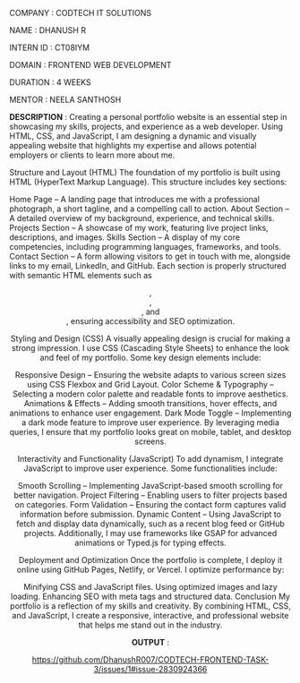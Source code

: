 COMPANY : CODTECH IT SOLUTIONS

NAME : DHANUSH R

INTERN ID : CT08IYM

DOMAIN : FRONTEND WEB DEVELOPMENT

DURATION : 4 WEEKS

MENTOR : NEELA SANTHOSH


**DESCRIPTION** : 
Creating a personal portfolio website is an essential step in showcasing my skills, projects, and experience as a web developer. Using HTML, CSS, and JavaScript, I am designing a dynamic and visually appealing website that highlights my expertise and allows potential employers or clients to learn more about me.

Structure and Layout (HTML)
The foundation of my portfolio is built using HTML (HyperText Markup Language). This structure includes key sections:

Home Page – A landing page that introduces me with a professional photograph, a short tagline, and a compelling call to action.
About Section – A detailed overview of my background, experience, and technical skills.
Projects Section – A showcase of my work, featuring live project links, descriptions, and images.
Skills Section – A display of my core competencies, including programming languages, frameworks, and tools.
Contact Section – A form allowing visitors to get in touch with me, alongside links to my email, LinkedIn, and GitHub.
Each section is properly structured with semantic HTML elements such as <header>, <section>, <article>, and <footer>, ensuring accessibility and SEO optimization.

Styling and Design (CSS)
A visually appealing design is crucial for making a strong impression. I use CSS (Cascading Style Sheets) to enhance the look and feel of my portfolio. Some key design elements include:

Responsive Design – Ensuring the website adapts to various screen sizes using CSS Flexbox and Grid Layout.
Color Scheme & Typography – Selecting a modern color palette and readable fonts to improve aesthetics.
Animations & Effects – Adding smooth transitions, hover effects, and animations to enhance user engagement.
Dark Mode Toggle – Implementing a dark mode feature to improve user experience.
By leveraging media queries, I ensure that my portfolio looks great on mobile, tablet, and desktop screens.

Interactivity and Functionality (JavaScript)
To add dynamism, I integrate JavaScript to improve user experience. Some functionalities include:

Smooth Scrolling – Implementing JavaScript-based smooth scrolling for better navigation.
Project Filtering – Enabling users to filter projects based on categories.
Form Validation – Ensuring the contact form captures valid information before submission.
Dynamic Content – Using JavaScript to fetch and display data dynamically, such as a recent blog feed or GitHub projects.
Additionally, I may use frameworks like GSAP for advanced animations or Typed.js for typing effects.

Deployment and Optimization
Once the portfolio is complete, I deploy it online using GitHub Pages, Netlify, or Vercel. I optimize performance by:

Minifying CSS and JavaScript files.
Using optimized images and lazy loading.
Enhancing SEO with meta tags and structured data.
Conclusion
My portfolio is a reflection of my skills and creativity. By combining HTML, CSS, and JavaScript, I create a responsive, interactive, and professional website that helps me stand out in the industry.


**OUTPUT** : 

https://github.com/DhanushR007/CODTECH-FRONTEND-TASK-3/issues/1#issue-2830924366
